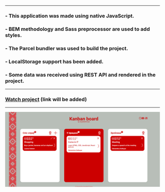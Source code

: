 
___
### - This application was made using **native JavaScript**. 
### - **BEM methodology** and **Sass preprocessor** are used to add styles.
### - **The Parcel bundler** was used to build the project.
### - **LocalStorage** support has been added.
### - Some data was received using **REST API** and rendered in the project.
___
### [Watch project](/) (link will be added)
___
![Screenshot](https://github.com/siarheichura/images/blob/master/KanbanBoard-screen.png)

